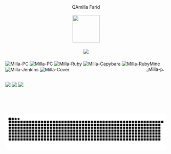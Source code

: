<div align="center"> QAmilla Farid
  <br><br>
  <img height="180em" src="https://cdn.cloudflare.steamstatic.com/steamcommunity/public/images/avatars/ca/ca3b8bce08f37a11ae6ce4c0a3305e5f540b7aa8_full.jpg" style="width:85px;height:85px;"/>

  </div>
    <br>
<div align="center">
  <img height="180em" src="https://github-readme-stats.vercel.app/api/top-langs/?username=camillafarid&layout=compact&langs_count=7&theme=dracula"/>
</div>
<div style="display: inline_block"><br>
  <img align="center" alt="Milla-PC" height="50" width="50" src="https://www.svgrepo.com/show/19602/computer.svg">
    <img align="center" alt="Milla-PC" height="50" width="50" src="https://www.svgrepo.com/show/125599/bug.svg">
  <img align="center" alt="Milla-Ruby" height="50" width="50" src="https://www.svgrepo.com/show/349494/ruby.svg">
  <img align="center" alt="Milla-Capybara" height="50" width="50" src="https://www.svgrepo.com/show/232655/capybara.svg">
    <img align="center" alt="Milla-RubyMine" height="50" width="50" src="https://dashboard.snapcraft.io/site_media/appmedia/2017/11/rubymine.ico.png">
    <img align="center" alt="Milla-Jenkins" height="90" width="90" src="https://www.jenkins.io/images/logos/fire/fire.svg">
    <img align="center" alt="Milla-Cover" height="140" width="310" src="https://cdn.quotesgram.com/img/4/88/393331421-quote-program-testing-can-be-used-to-show-the-presence-of-bugs-but-never-to-show-their-absence-edsger-dijkstra-224478.jpg">

  
  <img align="right" alt="Milla-pic" height="150" style="border-radius:50px;" src="https://share-cdn.picrew.me/shareImg/org/202109/480796_LrvNVYH2.png">
</div>
  
  ##
 
<div> 
  <a href="https://instagram.com/qamillafarid" target="_blank"><img src="https://img.shields.io/badge/-Instagram-%23E4405F?style=for-the-badge&logo=instagram&logoColor=white" target="_blank"></a>
  <a href="mailto:camilla.farid@gmail.com"><img src="https://img.shields.io/badge/-Gmail-%23333?style=for-the-badge&logo=gmail&logoColor=white" target="_blank"></a>
  <a href="https://www.linkedin.com/in/camilla-farid/" target="_blank"><img src="https://img.shields.io/badge/-LinkedIn-%230077B5?style=for-the-badge&logo=linkedin&logoColor=white" target="_blank"></a> 
 
 ![Snake animation](https://github.com/camillafarid/camillafarid/blob/output/github-contribution-grid-snake.svg) 
</div>
